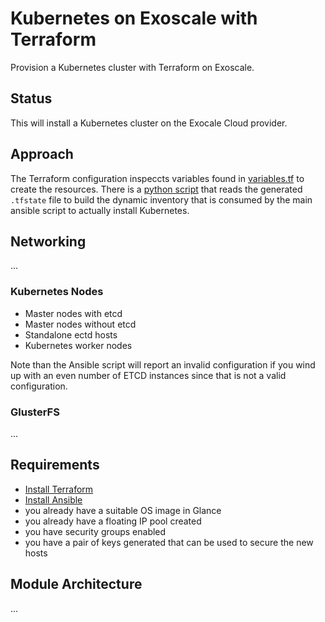 # Kubernetes on Exoscale with Terraform

Provision a Kubernetes cluster with Terraform on Exoscale.

## Status

This will install a Kubernetes cluster on the Exocale Cloud provider.

## Approach

The Terraform configuration inspeccts variables found in [variables.tf](variables.tf) to create the resources. There is a [python script](../terraform.py) that reads the generated `.tfstate` file to build the dynamic inventory that is consumed by the main ansible script to actually install Kubernetes.

## Networking

...

### Kubernetes Nodes

- Master nodes with etcd
- Master nodes without etcd
- Standalone ectd hosts
- Kubernetes worker nodes

Note than the Ansible script will report an invalid configuration if you wind up with an even number of ETCD instances since that is not a valid configuration.

### GlusterFS

...

## Requirements

- [Install Terraform](https://www.terraform.io/intro/getting-started/install.html)
- [Install Ansible](http://docs.ansible.com/ansible/latest/intro_installation.html)
- you already have a suitable OS image in Glance
- you already have a floating IP pool created
- you have security groups enabled
- you have a pair of keys generated that can be used to secure the new hosts

## Module Architecture

...
